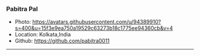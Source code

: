 ### Pabitra Pal
- Photo: https://avatars.githubusercontent.com/u/94389910?s=400&u=15f3e9ea750a19529c63273b18c1775ee94360cb&v=4
- Location: Kolkata,India
- Github: https://github.com/pabitra0011
***
